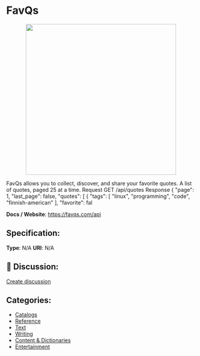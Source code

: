 # FavQs
<p align="center">
    <img width="400" src="https://raw.githubusercontent.com/apis-list/apis-list/main/apis/favqs/logo_256x256.png" />
</p>

FavQs allows you to collect, discover, and share your favorite quotes.  A list of quotes, paged 25 at a time. Request GET /api/quotes Response { "page": 1, "last_page": false, "quotes": [ { "tags": [ "linux", "programming", "code", "finnish-american" ], "favorite": fal

**Docs / Website**: https://favqs.com/api

## Specification:
**Type**:  N/A 
**URI**:  N/A 

## 💬 Discussion:
[Create discussion](https://github.com/apis-list/apis-list/discussions/new)

## Categories:
- [Catalogs](https://github.com/apis-list/apis-list#catalogs)
- [Reference](https://github.com/apis-list/apis-list#reference)
- [Text](https://github.com/apis-list/apis-list#text)
- [Writing](https://github.com/apis-list/apis-list#writing)
- [Content & Dictionaries](https://github.com/apis-list/apis-list#content-and-dictionaries)
- [Entertainment](https://github.com/apis-list/apis-list#entertainment)



